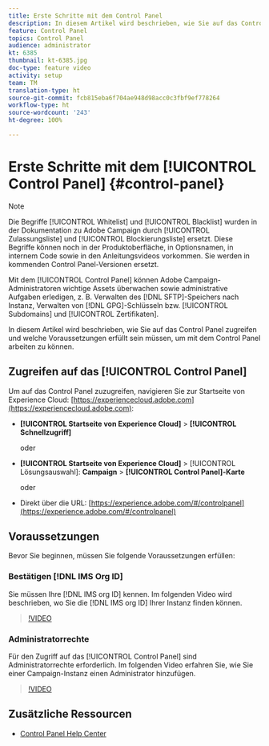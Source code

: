 ```yaml
---
title: Erste Schritte mit dem Control Panel
description: In diesem Artikel wird beschrieben, wie Sie auf das Control Panel zugreifen und welche Voraussetzungen erfüllt sein müssen, um mit dem Control Panel arbeiten zu können.
feature: Control Panel
topics: Control Panel
audience: administrator
kt: 6385
thumbnail: kt-6385.jpg
doc-type: feature video
activity: setup
team: TM
translation-type: ht
source-git-commit: fcb815eba6f704ae948d98acc0c3fbf9ef778264
workflow-type: ht
source-wordcount: '243'
ht-degree: 100%

---
```



# Erste Schritte mit dem [!UICONTROL Control Panel] {#control-panel}

>[!NOTE]
>
>Die Begriffe [!UICONTROL Whitelist] und [!UICONTROL Blacklist] wurden in der Dokumentation zu Adobe Campaign durch [!UICONTROL Zulassungsliste] und [!UICONTROL Blockierungsliste] ersetzt. Diese Begriffe können noch in der Produktoberfläche, in Optionsnamen, in internem Code sowie in den Anleitungsvideos vorkommen. Sie werden in kommenden Control Panel-Versionen ersetzt.

Mit dem [!UICONTROL Control Panel] können Adobe Campaign-Administratoren wichtige Assets überwachen sowie administrative Aufgaben erledigen, z. B. Verwalten des [!DNL SFTP]-Speichers nach Instanz, Verwalten von [!DNL GPG]-Schlüsseln bzw. [!UICONTROL Subdomains] und [!UICONTROL Zertifikaten].

In diesem Artikel wird beschrieben, wie Sie auf das Control Panel zugreifen und welche Voraussetzungen erfüllt sein müssen, um mit dem Control Panel arbeiten zu können.

## Zugreifen auf das [!UICONTROL Control Panel]

Um auf das Control Panel zuzugreifen, navigieren Sie zur Startseite von Experience Cloud: [https://experiencecloud.adobe.com](https://experiencecloud.adobe.com):

* **[!UICONTROL Startseite von Experience Cloud]** > **[!UICONTROL Schnellzugriff]**

   oder
* **[!UICONTROL Startseite von Experience Cloud]** > [!UICONTROL Lösungsauswahl]: **Campaign** > **[!UICONTROL Control Panel]-Karte**

   oder

* Direkt über die URL: [https://experience.adobe.com/#/controlpanel](https://experience.adobe.com/#/controlpanel)

## Voraussetzungen

Bevor Sie beginnen, müssen Sie folgende Voraussetzungen erfüllen:

### Bestätigen [!DNL IMS Org ID]

Sie müssen Ihre [!DNL IMS org ID] kennen. Im folgenden Video wird beschrieben, wo Sie die [!DNL IMS org ID] Ihrer Instanz finden können.

>[!VIDEO](https://video.tv.adobe.com/v/27183?quality=12)

### Administratorrechte

Für den Zugriff auf das [!UICONTROL Control Panel] sind Administratorrechte erforderlich.
Im folgenden Video erfahren Sie, wie Sie einer Campaign-Instanz einen Administrator hinzufügen.

>[!VIDEO](https://video.tv.adobe.com/v/27147?quality=12)

## Zusätzliche Ressourcen

* [Control Panel Help Center](https://docs.adobe.com/content/help/de-DE/control-panel/using/control-panel-home.html)

